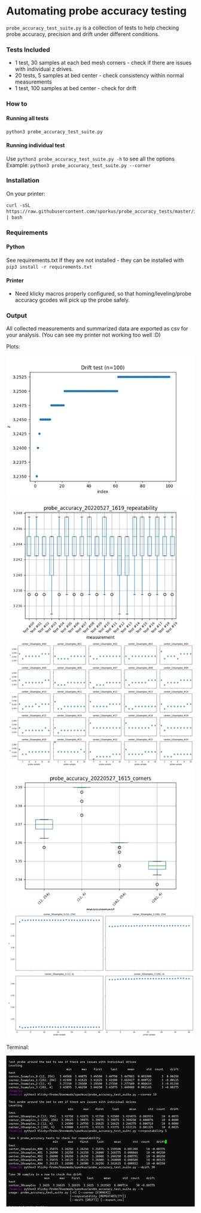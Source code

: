 # Automating probe accuracy testing

`probe_accuracy_test_suite.py` is a collection of tests to help checking probe accuracy, precision and drift under different conditions.

### Tests Included

* 1 test, 30 samples at each bed mesh corners - check if there are issues with individual z drives. 
* 20 tests, 5 samples at bed center - check consistency within normal measurements
* 1 test, 100 samples at bed center - check for drift

### How to 

#### Running all tests
`python3 probe_accuracy_test_suite.py`
#### Running individual test
Use `python3 probe_accuracy_test_suite.py -h` to see all the options
Example: `python3 probe_accuracy_test_suite.py --corner`


### Installation

On your printer:
```
curl -sSL https://raw.githubusercontent.com/sporkus/probe_accuracy_tests/master/install.sh | bash
```


### Requirements

#### Python

See requirements.txt
If they are not installed - they can be installed with `pip3 install -r requirements.txt`

#### Printer

* Need klicky macros properly configured, so that homing/leveling/probe accuracy gcodes
will pick up the probe safely.

### Output

All collected measurements and summarized data are exported as csv for your analysis.
(You can see my printer not working too well :D)

Plots:

![](drift.png)
![](repeat.png)
![](repeat1.png)
![](corner.png)
![](corner2.png)

Terminal:

![](terminal.png)

